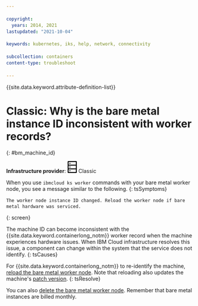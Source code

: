 ```yaml
---

copyright: 
  years: 2014, 2021
lastupdated: "2021-10-04"

keywords: kubernetes, iks, help, network, connectivity

subcollection: containers
content-type: troubleshoot

---
```


{{site.data.keyword.attribute-definition-list}}



# Classic: Why is the bare metal instance ID inconsistent with worker records?
{: #bm_machine_id}

**Infrastructure provider**: ![Classic infrastructure provider icon.](images/icon-classic-2.png) Classic


When you use `ibmcloud ks worker` commands with your bare metal worker node, you see a message similar to the following.
{: tsSymptoms}

```
The worker node instance ID changed. Reload the worker node if bare metal hardware was serviced.
```
{: screen}


The machine ID can become inconsistent with the {{site.data.keyword.containerlong_notm}} worker record when the machine experiences hardware issues. When IBM Cloud infrastructure resolves this issue, a component can change within the system that the service does not identify.
{: tsCauses}


For {{site.data.keyword.containerlong_notm}} to re-identify the machine, [reload the bare metal worker node](/docs/containers?topic=containers-kubernetes-service-cli#cs_worker_reload). Note that reloading also updates the machine's [patch version](/docs/containers?topic=containers-changelog).
{: tsResolve}

You can also [delete the bare metal worker node](/docs/containers?topic=containers-kubernetes-service-cli#cs_cluster_rm). Remember that bare metal instances are billed monthly.






